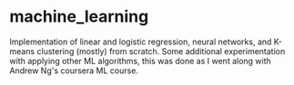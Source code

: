 machine_learning
================

Implementation of linear and logistic regression, neural networks, and K-means clustering (mostly) from scratch.
Some additional experimentation with applying other ML algorithms, this was done as I went along with Andrew Ng's coursera ML course.
